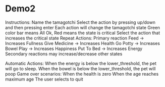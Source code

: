 # Demo2
Instructions:
Name the tamagotchi
Select the action by pressing up/down and then pressing enter
Each action will change the tamagotchi state
Green color bar means All Ok, Red means the state is critical
Select the action that increases the critical state
Repeat
Actions:
Primary reaction
Feed -> Increases Fullness
Give Medicine -> Increases Health
Go Potty -> Increases Bowel
Play -> Increases Happiness
Put To Bed -> Increases Energy
Secondary reactions may increase/decrease other states

Automatic Actions:
When the energy is below the lower_threshold, the pet will go to sleep.
When the bowel is below the lower_threshold, the pet will poop
Game over scenarios:
When the health is zero
When the age reaches maximum age
The user selects to quit
